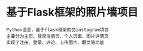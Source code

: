 # 基于Flask框架的照片墙项目
```
Python语言，基于flask框架的仿instagram项目
主要分为主页、登录注册页、个人页面、图片详情页
实现了注册、登录、评论、上传图片、翻页等功能
```
